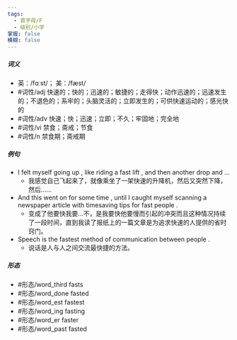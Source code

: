 ```yaml
---
tags:
  - 首字母/F
  - 级别/小学
掌握: false
模糊: false
---
```

##### 词义
- 英：/fɑːst/； 美：/fæst/
- #词性/adj  快速的；快的；迅速的；敏捷的；走得快；动作迅速的；迅速发生的；不退色的；系牢的；头脑灵活的；立即发生的；可供快速运动的；感光快的
- #词性/adv  快速；快；迅速；立即；不久；牢固地；完全地
- #词性/vi  禁食；斋戒；节食
- #词性/n  禁食期；斋戒期
##### 例句
- I felt myself going up , like riding a fast lift , and then another drop and …
	- 我感觉自己飞起来了，就像乘坐了一架快速的升降机，然后又突然下降，然后……
- And this went on for some time , until I caught myself scanning a newspaper article with timesaving tips for fast people .
	- 变成了他要快我要…不，是我要快他要慢而引起的冲突而且这种情况持续了一段时间，直到我读了报纸上的一篇文章是为追求快速的人提供的省时窍门。
- Speech is the fastest method of communication between people .
	- 说话是人与人之间交流最快捷的方法。
##### 形态
- #形态/word_third fasts
- #形态/word_done fasted
- #形态/word_est fastest
- #形态/word_ing fasting
- #形态/word_er faster
- #形态/word_past fasted
